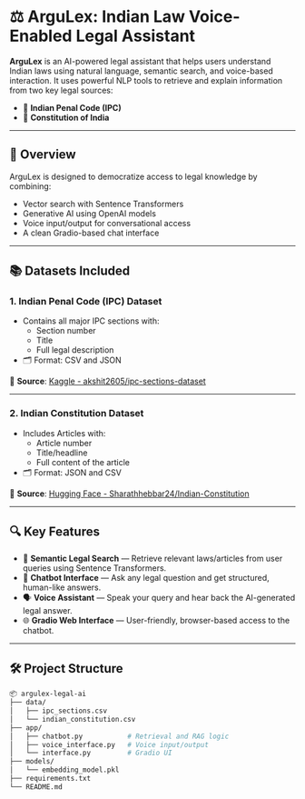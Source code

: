 # ⚖️ ArguLex: Indian Law Voice-Enabled Legal Assistant

**ArguLex** is an AI-powered legal assistant that helps users understand Indian laws using natural language, semantic search, and voice-based interaction. It uses powerful NLP tools to retrieve and explain information from two key legal sources:

- 🧾 **Indian Penal Code (IPC)**
- 📜 **Constitution of India**

---

## 🧠 Overview

ArguLex is designed to democratize access to legal knowledge by combining:
- Vector search with Sentence Transformers
- Generative AI using OpenAI models
- Voice input/output for conversational access
- A clean Gradio-based chat interface

---

## 📚 Datasets Included

### 1. **Indian Penal Code (IPC) Dataset**
- Contains all major IPC sections with:
  - Section number
  - Title
  - Full legal description
- 🗂 Format: CSV and JSON

📌 **Source**: [Kaggle - akshit2605/ipc-sections-dataset](https://www.kaggle.com/datasets/akshit2605/ipc-sections-dataset)

---

### 2. **Indian Constitution Dataset**
- Includes Articles with:
  - Article number
  - Title/headline
  - Full content of the article
- 🗂 Format: JSON and CSV

📌 **Source**: [Hugging Face - Sharathhebbar24/Indian-Constitution](https://huggingface.co/datasets/Sharathhebbar24/Indian-Constitution)

---

## 🔍 Key Features

- 🔎 **Semantic Legal Search** — Retrieve relevant laws/articles from user queries using Sentence Transformers.
- 💬 **Chatbot Interface** — Ask any legal question and get structured, human-like answers.
- 🗣️ **Voice Assistant** — Speak your query and hear back the AI-generated legal answer.
- 🌐 **Gradio Web Interface** — User-friendly, browser-based access to the chatbot.

---

## 🛠️ Project Structure

```bash
📦 argulex-legal-ai
├── data/
│   ├── ipc_sections.csv
│   └── indian_constitution.csv
├── app/
│   ├── chatbot.py           # Retrieval and RAG logic
│   ├── voice_interface.py   # Voice input/output
│   └── interface.py         # Gradio UI
├── models/
│   └── embedding_model.pkl
├── requirements.txt
└── README.md
